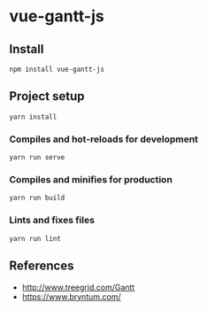 # vue-gantt-js

## Install

```
npm install vue-gantt-js
```

## Project setup
```
yarn install
```

### Compiles and hot-reloads for development
```
yarn run serve
```

### Compiles and minifies for production
```
yarn run build
```

### Lints and fixes files
```
yarn run lint
```


## References

* http://www.treegrid.com/Gantt
* https://www.bryntum.com/
